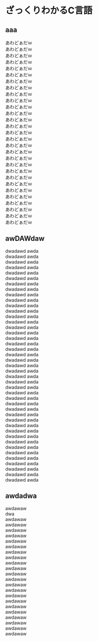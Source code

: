 # ざっくりわかるC言語

## aaa

あわどぁだｗ</br>
あわどぁだｗ</br>
あわどぁだｗ</br>
あわどぁだｗ</br>
あわどぁだｗ</br>
あわどぁだｗ</br>
あわどぁだｗ</br>
あわどぁだｗ</br>
あわどぁだｗ</br>
あわどぁだｗ</br>
あわどぁだｗ</br>
あわどぁだｗ</br>
あわどぁだｗ</br>
あわどぁだｗ</br>
あわどぁだｗ</br>
あわどぁだｗ</br>
あわどぁだｗ</br>
あわどぁだｗ</br>
あわどぁだｗ</br>
あわどぁだｗ</br>
あわどぁだｗ</br>
あわどぁだｗ</br>
あわどぁだｗ</br>
あわどぁだｗ</br>
あわどぁだｗ</br>
あわどぁだｗ</br>
あわどぁだｗ</br>
あわどぁだｗ</br>
あわどぁだｗ</br>


## awDAWdaw

dwadawd awda</br>
dwadawd awda</br>
dwadawd awda</br>
dwadawd awda</br>
dwadawd awda</br>
dwadawd awda</br>
dwadawd awda</br>
dwadawd awda</br>
dwadawd awda</br>
dwadawd awda</br>
dwadawd awda</br>
dwadawd awda</br>
dwadawd awda</br>
dwadawd awda</br>
dwadawd awda</br>
dwadawd awda</br>
dwadawd awda</br>
dwadawd awda</br>
dwadawd awda</br>
dwadawd awda</br>
dwadawd awda</br>
dwadawd awda</br>
dwadawd awda</br>
dwadawd awda</br>
dwadawd awda</br>
dwadawd awda</br>
dwadawd awda</br>
dwadawd awda</br>
dwadawd awda</br>
dwadawd awda</br>
dwadawd awda</br>
dwadawd awda</br>
dwadawd awda</br>
dwadawd awda</br>
dwadawd awda</br>
dwadawd awda</br>
dwadawd awda</br>
dwadawd awda</br>
dwadawd awda</br>
dwadawd awda</br>
dwadawd awda</br>
dwadawd awda</br>
dwadawd awda</br>

## awdadwa

awdawaw</br>
dwa</br>
awdawaw</br>
awdawaw</br>
awdawaw</br>
awdawaw</br>
awdawaw</br>
awdawaw</br>
awdawaw</br>
awdawaw</br>
awdawaw</br>
awdawaw</br>
awdawaw</br>
awdawaw</br>
awdawaw</br>
awdawaw</br>
awdawaw</br>
awdawaw</br>
awdawaw</br>
awdawaw</br>
awdawaw</br>
awdawaw</br>
awdawaw</br>
awdawaw</br>
